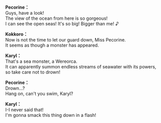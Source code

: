 # 

  
**Pecorine：**  
Guys, have a look!  
The view of the ocean from here is so gorgeous!  
I can see the open seas! It's so big! Bigger than me! ♪  
  
**Kokkoro：**  
Now is not the time to let our guard down, Miss Pecorine.  
It seems as though a monster has appeared.  
  
**Karyl：**  
That's a sea monster, a Wereorca.  
It can apparently summon endless streams of seawater with its powers,  
so take care not to drown!  
  
**Pecorine：**  
Drown...?  
Hang on, can't you swim, Karyl?  
  
**Karyl：**  
I-I never said that!  
I'm gonna smack this thing down in a flash!  
